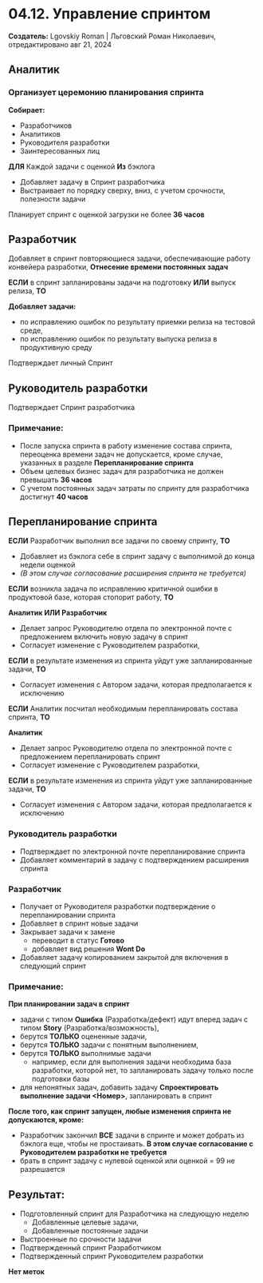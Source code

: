 # 04.12. Управление спринтом

**Создатель:** Lgovskiy Roman | Льговский Роман Николаевич, отредактировано авг 21, 2024

## Аналитик

### Организует церемонию планирования спринта

**Собирает:**
- Разработчиков
- Аналитиков
- Руководителя разработки
- Заинтересованных лиц

**ДЛЯ** Каждой задачи с оценкой **Из** бэклога
- Добавляет задачу в Спринт разработчика
- Выстраивает по порядку сверху, вниз, с учетом срочности, полезности задачи

Планирует спринт с оценкой загрузки не более **36 часов**

## Разработчик

Добавляет в спринт повторяющиеся задачи, обеспечивающие работу конвейера разработки, **Отнесение времени постоянных задач**

**ЕСЛИ** в спринт запланированы задачи на подготовку **ИЛИ** выпуск релиза, **ТО**

**Добавляет задачи:**
- по исправлению ошибок по результату приемки релиза на тестовой среде,
- по исправлению ошибок по результату выпуска релиза в продуктивную среду

Подтверждает личный Спринт

## Руководитель разработки

Подтверждает Спринт разработчика

### Примечание:

- После запуска спринта в работу изменение состава спринта, переоценка времени задач не допускается, кроме случае, указанных в разделе **Перепланирование спринта**
- Объем целевых бизнес задач для разработчика не должен превышать **36 часов**
- С учетом постоянных задач затраты по спринту для разработчика достигнут **40 часов**

## Перепланирование спринта

**ЕСЛИ** Разработчик выполнил все задачи по своему спринту, **ТО**
- Добавляет из бэклога себе в спринт задачу с выполнимой до конца недели оценкой
- _(В этом случае согласование расширения спринта не требуется)_

**ЕСЛИ** возникла задача по исправлению критичной ошибки в продуктовой базе, которая стопорит работу, **ТО**

**Аналитик ИЛИ Разработчик**
- Делает запрос Руководителю отдела по электронной почте с предложением включить новую задачу в спринт
- Согласует изменение с Руководителем разработки,

**ЕСЛИ** в результате изменения из спринта уйдут уже запланированные задачи, **ТО**
- Согласует изменения с Автором задачи, которая предполагается к исключению

**ЕСЛИ** Аналитик посчитал необходимым перепланировать состава спринта, **ТО**

**Аналитик**
- Делает запрос Руководителю отдела по электронной почте с предложением перепланировать спринт
- Согласует изменение с Руководителем разработки,

**ЕСЛИ** в результате изменения из спринта уйдут уже запланированные задачи, **ТО**
- Согласует изменения с Автором задачи, которая предполагается к исключению

### Руководитель разработки

- Подтверждает по электронной почте перепланирование спринта
- Добавляет комментарий в задачу с подтверждением расширения спринта

### Разработчик

- Получает от Руководителя разработки подтверждение о перепланировании спринта
- Добавляет в спринт новые задачи
- Закрывает задачи к замене
  - переводит в статус **Готово**
  - добавляет вид решения **Wont Do**
- Добавляет задачу копированием закрытой для включения в следующий спринт

### Примечание:

**При планировании задач в спринт**
- задачи с типом **Ошибка** (Разработка/дефект) идут вперед задач с типом **Story** (Разработка/возможность),
- берутся **ТОЛЬКО** оцененные задачи,
- берутся **ТОЛЬКО** задачи с понятным выполнением,
- берутся **ТОЛЬКО** выполнимые задачи
  - например, если для выполнения задачи необходима база разработки, которой нет, то запланировать задачу только после подготовки базы
- для непонятных задач, добавить задачу **Спроектировать выполнение задачи <Номер>**, запланировать в спринт

**После того, как спринт запущен, любые изменения спринта не допускаются, кроме:**
- Разработчик закончил **ВСЕ** задачи в спринте и может добрать из бэклога еще, чтобы не простаивать. **В этом случае согласование с Руководителем разработки не требуется**
- брать в спринт задачу с нулевой оценкой или оценкой = 99 не разрешается

## Результат:

- Подготовленный спринт для Разработчика на следующую неделю
  - Добавленные целевые задачи,
  - Добавленные постоянные задачи
- Выстроенные по срочности задачи
- Подтвержденный спринт Разработчиком
- Подтвержденный спринт Руководителем разработки

**Нет меток**